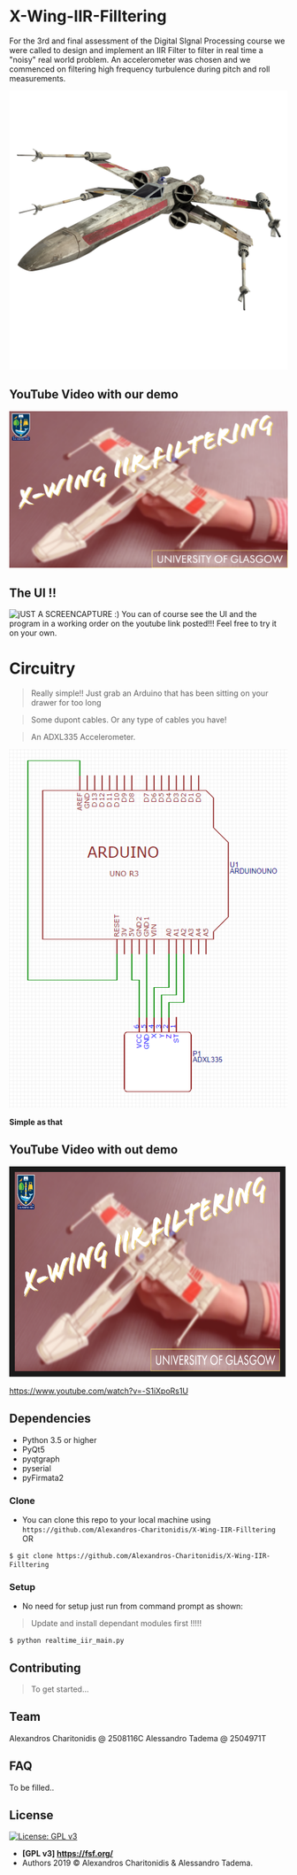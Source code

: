 # X-Wing-IIR-Filltering
For the 3rd and final assessment of the Digital SIgnal Processing course we were called to design and implement an IIR Filter to filter in real time a "noisy" real world problem. An accelerometer was chosen and we commenced on filtering high frequency turbulence during pitch and roll measurements. 

![](https://github.com/Alexandros-Charitonidis/X-Wing-IIR-Filltering/blob/master/images/X-Wing.png)

## YouTube Video with our demo

[![Alt text](https://github.com/Alexandros-Charitonidis/X-Wing-IIR-Filltering/blob/master/Thumb.png)](http://www.youtube.com/watch?feature=player_embedded&v=-S1iXpoRs1U)




## The UI !!

![jUST A SCREENCAPTURE :) ](GIF.gif)
You can of course see the UI and the program in a working order on the youtube link posted!!! Feel free to try it on your own.

# Circuitry

> Really simple!! Just grab an Arduino that has been sitting on your drawer for too long

> Some dupont cables. Or any type of cables you have!

> An ADXL335 Accelerometer.

![](https://github.com/Alexandros-Charitonidis/X-Wing-IIR-Filltering/blob/master/Circuit.png)

**Simple as that**


## YouTube Video with out demo

<a href="http://www.youtube.com/watch?feature=player_embedded&v=-S1iXpoRs1U
" target="_blank"><img src="https://github.com/Alexandros-Charitonidis/X-Wing-IIR-Filltering/blob/master/Thumb.png" 
alt="IMAGE ALT TEXT HERE" width="480" height="360" border="10" /></a>

https://www.youtube.com/watch?v=-S1iXpoRs1U


## Dependencies
- Python 3.5 or higher
- PyQt5
- pyqtgraph
- pyserial 
- pyFirmata2


### Clone

- You can clone this repo to your local machine using `https://github.com/Alexandros-Charitonidis/X-Wing-IIR-Filltering` OR
```shell
$ git clone https://github.com/Alexandros-Charitonidis/X-Wing-IIR-Filltering
```

### Setup

- No need for setup just run from command prompt as shown:

> Update and install dependant modules first !!!!!

```shell
$ python realtime_iir_main.py
```


## Contributing

> To get started...


## Team
Alexandros Charitonidis @ 2508116C
Alessandro Tadema       @ 2504971T

## FAQ
To be filled..

## License

[![License: GPL v3](https://img.shields.io/badge/License-GPLv3-blue.svg)](https://www.gnu.org/licenses/gpl-3.0)

- **[GPL v3] <https://fsf.org/>**
- Authors 2019 © Alexandros Charitonidis & Alessandro Tadema.
